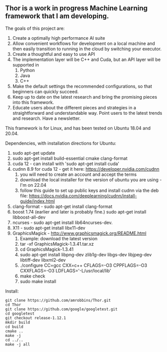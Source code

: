 
## Thor is a work in progress Machine Learning framework that I am developing.

The goals of this project are:
  1. Create a optimally high performance AI suite
  2. Allow convenient workflows for development on a local machine and then easily transition to running in the cloud by switching your executor.
  3. Create a thoughtful and easy to use API
  4. The implementation layer will be C++ and Cuda, but an API layer will be supported in 
     1. Python
     2. Java
     3. C++
  5. Make the default settings the recommended configurations, so that beginners can quickly succeed.
  6. Keep up to date on the latest research and bring the promising pieces into this framework.
  7. Educate users about the different pieces and strategies in a straightforward and understandable way. Point users to the latest trends and research. Have a newsletter.


This framework is for Linux, and has been tested on Ubuntu 18.04 and 20.04.

Dependencies, with installation directions for Ubuntu:
  1. sudo apt-get update
  1. sudo apt-get install build-essential cmake clang-format  
  1. cuda 12  - can install with 'sudo apt-get install cuda'
  2. cudnn 8.9 for cuda 12 - get it here: https://developer.nvidia.com/cudnn
     1. you will need to create an account and accept the terms
     2. download the local installer for the version of ubuntu you are using - I'm on 22.04
     3. follow this guide to set up public keys and install cudnn via the deb file: https://docs.nvidia.com/deeplearning/cudnn/install-guide/index.html
  3. clang-format  - sudo apt-get install clang-format
  4. boost 1.74 (earlier and later is probably fine.) sudo apt-get install libboost-all-dev
  6. ncurses - sudo apt-get install lib64ncurses-dev.
  7. X11 - sudo apt-get install libx11-dev 
  8. GraphicsMagick - http://www.graphicsmagick.org/README.html
     1. Example: download the latest version 
     2. tar -xf GraphicsMagick-1.3.41.tar.xz
     3. cd GraphicsMagick-1.3.41
     4. sudo apt-get install libpng-dev zlib1g-dev libgs-dev libjpeg-dev libtiff-dev libxml2-dev
     5. ./configure CC=gcc CXX=c++ CFLAGS=-O3 CPPFLAGS=-O3 CXXFLAGS=-O3 LDFLAGS='-L/usr/local/lib'
     6. make check
     7. sudo make install

Install:

```shell
git clone https://github.com/amrobbins/Thor.git
cd Thor
git clone https://github.com/google/googletest.git
cd googletest
git checkout release-1.12.1
mkdir build
cd build
cmake ..
make -j
cd ../..
make -j all
```

